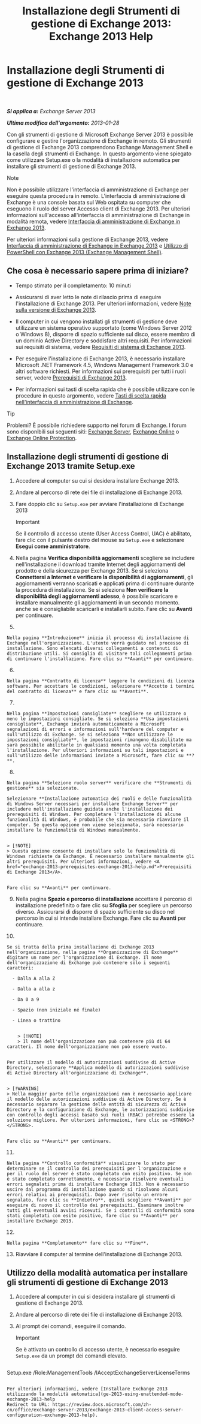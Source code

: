 ﻿---
title: 'Installazione degli Strumenti di gestione di Exchange 2013: Exchange 2013 Help'
TOCTitle: Installazione degli Strumenti di gestione di Exchange 2013
ms:assetid: 71fcbe4c-783b-4f77-aabb-a21aa7a4ef23
ms:mtpsurl: https://technet.microsoft.com/it-it/library/Bb232090(v=EXCHG.150)
ms:contentKeyID: 50555606
ms.date: 01/04/2018
mtps_version: v=EXCHG.150
ms.translationtype: HT
---

# Installazione degli Strumenti di gestione di Exchange 2013

 

_**Si applica a:** Exchange Server 2013_

_**Ultima modifica dell'argomento:** 2013-01-28_

Con gli strumenti di gestione di Microsoft Exchange Server 2013 è possibile configurare e gestire l'organizzazione di Exchange in remoto. Gli strumenti di gestione di Exchange 2013 comprendono Exchange Management Shell e la casella degli strumenti di Exchange. In questo argomento viene spiegato come utilizzare Setup.exe o la modalità di installazione automatica per installare gli strumenti di gestione di Exchange 2013.


> [!NOTE]
> Non è possibile utilizzare l'interfaccia di amministrazione di Exchange per eseguire questa procedura in remoto. L'interfaccia di amministrazione di Exchange è una console basata sul Web ospitata su computer che eseguono il ruolo del server Accesso client di Exchange 2013. Per ulteriori informazioni sull'accesso all'interfaccia di amministrazione di Exchange in modalità remota, vedere <A href="exchange-admin-center-in-exchange-2013-exchange-2013-help.md">Interfaccia di amministrazione di Exchange in Exchange 2013</A>.



Per ulteriori informazioni sulla gestione di Exchange 2013, vedere [Interfaccia di amministrazione di Exchange in Exchange 2013](exchange-admin-center-in-exchange-2013-exchange-2013-help.md) e [Utilizzo di PowerShell con Exchange 2013 (Exchange Management Shell)](https://technet.microsoft.com/it-it/library/bb123778\(v=exchg.150\)).

## Che cosa è necessario sapere prima di iniziare?

  - Tempo stimato per il completamento: 10 minuti

  - Assicurarsi di aver letto le note di rilascio prima di eseguire l'installazione di Exchange 2013. Per ulteriori informazioni, vedere [Note sulla versione di Exchange 2013](release-notes-for-exchange-2013-exchange-2013-help.md).

  - Il computer in cui vengono installati gli strumenti di gestione deve utilizzare un sistema operativo supportato (come Windows Server 2012 o Windows 8), disporre di spazio sufficiente sul disco, essere membro di un dominio Active Directory e soddisfare altri requisiti. Per informazioni sui requisiti di sistema, vedere [Requisiti di sistema di Exchange 2013](exchange-2013-system-requirements-exchange-2013-help.md).

  - Per eseguire l'installazione di Exchange 2013, è necessario installare Microsoft .NET Framework 4.5, Windows Management Framework 3.0 e altri software richiesti. Per informazioni sui prerequisiti per tutti i ruoli server, vedere [Prerequisiti di Exchange 2013](exchange-2013-prerequisites-exchange-2013-help.md).

  - Per informazioni sui tasti di scelta rapida che è possibile utilizzare con le procedure in questo argomento, vedere [Tasti di scelta rapida nell'interfaccia di amministrazione di Exchange](keyboard-shortcuts-in-the-exchange-admin-center-exchange-online-protection-help.md).


> [!TIP]
> Problemi? È possibile richiedere supporto nei forum di Exchange. I forum sono disponibili sui seguenti siti: <A href="https://go.microsoft.com/fwlink/p/?linkid=60612">Exchange Server</A>, <A href="https://go.microsoft.com/fwlink/p/?linkid=267542">Exchange Online</A> o <A href="https://go.microsoft.com/fwlink/p/?linkid=285351">Exchange Online Protection</A>.



## Installazione degli strumenti di gestione di Exchange 2013 tramite Setup.exe

1.  Accedere al computer su cui si desidera installare Exchange 2013.

2.  Andare al percorso di rete dei file di installazione di Exchange 2013.

3.  Fare doppio clic su `Setup.exe` per avviare l'installazione di Exchange 2013
    

    > [!IMPORTANT]
    > Se il controllo di accesso utente (User Access Control, UAC) è abilitato, fare clic con il pulsante destro del mouse su <CODE>Setup.exe</CODE> e selezionare <STRONG>Esegui come amministratore</STRONG>.



4.  Nella pagina **Verifica disponibilità aggiornamenti** scegliere se includere nell'installazione il download tramite Internet degli aggiornamenti del prodotto e della sicurezza per Exchange 2013. Se si seleziona **Connettersi a Internet e verificare la disponibilità di aggiornamenti**, gli aggiornamenti verranno scaricati e applicati prima di continuare durante la procedura di installazione. Se si seleziona **Non verificare la disponibilità degli aggiornamenti adesso**, è possibile scaricare e installare manualmente gli aggiornamenti in un secondo momento. anche se è consigliabile scaricarli e installarli subito. Fare clic su **Avanti** per continuare.

5.  
    
    Nella pagina **Introduzione** inizia il processo di installazione di Exchange nell'organizzazione. L'utente verrà guidato nel processo di installazione. Sono elencati diversi collegamenti a contenuti di distribuzione utili. Si consiglia di visitare tali collegamenti prima di continuare l'installazione. Fare clic su **Avanti** per continuare.

6.  
    
    Nella pagina **Contratto di licenza** leggere le condizioni di licenza software. Per accettare le condizioni, selezionare **Accetto i termini del contratto di licenza** e fare clic su **Avanti**.

7.  
    
    Nella pagina **Impostazioni consigliate** scegliere se utilizzare o meno le impostazioni consigliate. Se si seleziona **Usa impostazioni consigliate**, Exchange invierà automaticamente a Microsoft segnalazioni di errori e informazioni sull'hardware del computer e sull'utilizzo di Exchange. Se si seleziona **Non utilizzare le impostazioni consigliate**, le impostazioni rimangono disabilitate ma sarà possibile abilitarle in qualsiasi momento una volta completata l'installazione. Per ulteriori informazioni su tali impostazioni e sull'utilizzo delle informazioni inviate a Microsoft, fare clic su **?**.

8.  
    
    Nella pagina **Selezione ruolo server** verificare che **Strumenti di gestione** sia selezionato.
    
    Selezionare **Installazione automatica dei ruoli e delle funzionalità di Windows Server necessari per installare Exchange Server** per includere nell'installazione guidata anche l'installazione dei prerequisiti di Windows. Per completare l'installazione di alcune funzionalità di Windows, è probabile che sia necessario riavviare il computer. Se questa opzione non viene selezionata, sarà necessario installare le funzionalità di Windows manualmente.
    

    > [!NOTE]
    > Questa opzione consente di installare solo le funzionalità di Windows richieste da Exchange. È necessario installare manualmente gli altri prerequisiti. Per ulteriori informazioni, vedere <A href="exchange-2013-prerequisites-exchange-2013-help.md">Prerequisiti di Exchange 2013</A>.

    
    Fare clic su **Avanti** per continuare.

9.  Nella pagina **Spazio e percorso di installazione** accettare il percorso di installazione predefinito o fare clic su **Sfoglia** per scegliere un percorso diverso. Assicurarsi di disporre di spazio sufficiente su disco nel percorso in cui si intende installare Exchange. Fare clic su **Avanti** per continuare.

10. 
    
    Se si tratta della prima installazione di Exchange 2013 nell'organizzazione, nella pagina **Organizzazione di Exchange** digitare un nome per l'organizzazione di Exchange. Il nome dell'organizzazione di Exchange può contenere solo i seguenti caratteri:
    
      - Dalla A alla Z
    
      - Dalla a alla z
    
      - Da 0 a 9
    
      - Spazio (non iniziale né finale)
    
      - Linea o trattino
        

        > [!NOTE]
        > Il nome dell'organizzazione non può contenere più di 64 caratteri. Il nome dell'organizzazione non può essere vuoto.

    
    Per utilizzare il modello di autorizzazioni suddivise di Active Directory, selezionare **Applica modello di autorizzazioni suddivise di Active Directory all'organizzazione di Exchange**.
    

    > [!WARNING]
    > Nella maggior parte delle organizzazioni non è necessario applicare il modello delle autorizzazioni suddivise di Active Directory. Se è necessario separare la gestione delle entità di sicurezza di Active Directory e la configurazione di Exchange, le autorizzazioni suddivise con controllo degli accessi basato sui ruoli (RBAC) potrebbe essere la soluzione migliore. Per ulteriori informazioni, fare clic su <STRONG>?</STRONG>.

    
    Fare clic su **Avanti** per continuare.

11. 
    
    Nella pagina **Controllo conformità** visualizzare lo stato per determinare se il controllo dei prerequisiti per l'organizzazione e per il ruolo del server è stato completato con esito positivo. Se non è stato completato correttamente, è necessario risolvere eventuali errori segnalati prima di installare Exchange 2013. Non è necessario uscire dal programma di installazione quando si risolvono alcuni errori relativi ai prerequisiti. Dopo aver risolto un errore segnalato, fare clic su **Indietro**, quindi scegliere **Avanti** per eseguire di nuovo il controllo dei prerequisiti. Esaminare inoltre tutti gli eventuali avvisi ricevuti. Se i controlli di conformità sono stati completati con esito positivo, fare clic su **Avanti** per installare Exchange 2013.

12. 
    
    Nella pagina **Completamento** fare clic su **Fine**.

13. Riavviare il computer al termine dell'installazione di Exchange 2013.

## Utilizzo della modalità automatica per installare gli strumenti di gestione di Exchange 2013

1.  Accedere al computer in cui si desidera installare gli strumenti di gestione di Exchange 2013.

2.  Andare al percorso di rete dei file di installazione di Exchange 2013.

3.  Al prompt dei comandi, eseguire il comando.
    

    > [!IMPORTANT]
    > Se è attivato un controllo di accesso utente, è necessario eseguire <CODE>Setup.exe</CODE> da un prompt dei comandi elevato.

    
    ```powershell
Setup.exe /Role:ManagementTools /IAcceptExchangeServerLicenseTerms
```

Per ulteriori informazioni, vedere [Installare Exchange 2013 utilizzando la modalità automatica](ge-2013-using-unattended-mode-exchange-2013-help 
Redirect to URL: https://review.docs.microsoft.com/zh-cn/office/exchange-server-2013/exchange-2013-client-access-server-configuration-exchange-2013-help).

